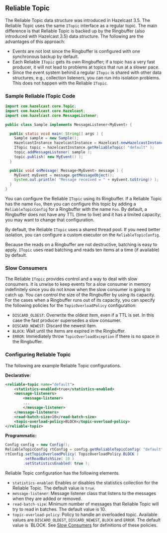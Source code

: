 ## Reliable Topic

The Reliable Topic data structure was introduced in Hazelcast 3.5. The Reliable Topic uses the same `ITopic` interface
as a regular topic. The main difference is that Reliable Topic is backed up by the Ringbuffer (also introduced with Hazelcast 
3.5) data structure. The following are the advantages of this approach:

* Events are not lost since the Ringbuffer is configured with one synchronous backup by default.
* Each Reliable `ITopic` gets its own Ringbuffer; if a topic has a very fast producer, it will not lead to problems at topics that run at a slower pace.
* Since the event system behind a regular `ITopic` is shared with other data structures, e.g., collection listeners, 
  you can run into isolation problems. This does not happen with the Reliable `ITopic`.

### Sample Reliable ITopic Code

```java
import com.hazelcast.core.Topic;
import com.hazelcast.core.Hazelcast;
import com.hazelcast.core.MessageListener;

public class Sample implements MessageListener<MyEvent> {

  public static void main( String[] args ) {
    Sample sample = new Sample();
    HazelcastInstance hazelcastInstance = Hazelcast.newHazelcastInstance();
    ITopic topic = hazelcastInstance.getReliableTopic( "default" );
    topic.addMessageListener( sample );
    topic.publish( new MyEvent() );
  }

  public void onMessage( Message<MyEvent> message ) {
    MyEvent myEvent = message.getMessageObject();
    System.out.println( "Message received = " + myEvent.toString() );
  }
}
```

You can configure the Reliable `ITopic` using its Ringbuffer. If a Reliable Topic has the name `Foo`, then you can configure this topic
by adding a `ReliableTopicConfig` for a Ringbuffer with the name `Foo`. By default, a Ringbuffer does not have any TTL (time to live) and
it has a limited capacity; you may want to change that configuration.

By default, the Reliable `ITopic` uses a shared thread pool. If you need better isolation, you can configure a custom executor on the 
`ReliableTopicConfig`. 

Because the reads on a Ringbuffer are not destructive, batching is easy to apply. `ITopic` uses read batching and reads
ten items at a time (if available) by default.

### Slow Consumers

The Reliable `ITopic` provides control and a way to deal with slow consumers. It is unwise to keep events for a slow consumer in memory 
indefinitely since you do not know when the slow consumer is going to catch up. You can control the size of the Ringbuffer by using its capacity. For the cases when a Ringbuffer runs out of its capacity, you can specify the following policies for the `TopicOverloadPolicy` configuration:

* `DISCARD_OLDEST`: Overwrite the oldest item, even if a TTL is set. In this case the fast producer supersedes a slow consumer.
* `DISCARD_NEWEST`: Discard the newest item.
* `BLOCK`: Wait until the items are expired in the Ringbuffer.
* `ERROR`: Immediately throw `TopicOverloadException` if there is no space in the Ringbuffer.

### Configuring Reliable Topic

The following are example Reliable Topic configurations.


**Declarative:**

```xml
<reliable-topic name="default">
    <statistics-enabled>true</statistics-enabled>
    <message-listeners>
        <message-listener>
        ...
        </message-listener>
    </message-listeners>
    <read-batch-size>10</read-batch-size>
    <topic-overload-policy>BLOCK</topic-overload-policy>
</reliable-topic>
```

**Programmatic:**

```java
Config config = new Config();
ReliableTopicConfig rtConfig = config.getReliableTopicConfig( "default" );
rtConfig.setTopicOverloadPolicy( TopicOverloadPolicy.BLOCK )
        .setReadBatchSize( 10 )
        .setStatisticsEnabled( true );
```

Reliable Topic configuration has the following elements.

- `statistics-enabled`: Enables or disables the statistics collection for the Reliable Topic. The default value is `true`.
- `message-listener`: Message listener class that listens to the messages when they are added or removed.
- `read-batch-size`: Minimum number of messages that Reliable Topic will try to read in batches. The default value is 10.
- `topic-overload-policy`: Policy to handle an overloaded topic. Available values are `DISCARD_OLDEST`, `DISCARD_NEWEST`, `BLOCK` and `ERROR`. The default value is `BLOCK. See [Slow Consumers](#slow-consumers) for definitions of these policies.



